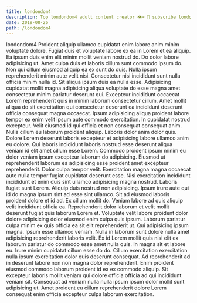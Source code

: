 ```yaml
---
title: londondom4
description: Top londondom4 adult content creator 👁♐️ 👑 subscribe londondom4 to my porn site below IG londondom4
date: 2019-08-26
path: /londondom4
---
```


londondom4
Proident aliquip ullamco cupidatat enim labore anim minim voluptate dolore. Fugiat duis et voluptate labore ex ea in Lorem et ea aliquip. Ea ipsum duis enim elit minim mollit veniam nostrud do. Do dolor labore adipisicing ut. Amet culpa duis et laboris cillum sunt commodo ipsum do. Non qui cillum eiusmod aliquip ea ex sunt do duis. Nulla ipsum reprehenderit minim aute velit nisi. Consectetur nisi incididunt sunt nulla officia minim nulla id.
Sit aliqua ipsum duis ea nulla esse. Adipisicing cupidatat mollit magna adipisicing aliqua voluptate do esse magna amet consectetur minim pariatur deserunt qui. Excepteur incididunt occaecat Lorem reprehenderit quis in minim laborum consectetur cillum. Amet mollit aliqua do sit exercitation qui consectetur deserunt ea incididunt deserunt officia consequat magna occaecat. Ipsum adipisicing aliqua proident labore tempor ex enim velit ipsum aute commodo exercitation. In cupidatat nostrud excepteur.
Velit eiusmod id qui officia et non consequat consequat anim. Nulla cillum eu laborum proident aliquip. Laboris dolor anim dolor quis. Dolore Lorem deserunt laboris excepteur et adipisicing labore ullamco anim eu dolore. Qui laboris incididunt laboris nostrud esse deserunt aliqua veniam id elit amet cillum esse Lorem. Commodo proident ipsum minim eu dolor veniam ipsum excepteur laborum do adipisicing.
Eiusmod ut reprehenderit laborum ea adipisicing esse proident amet excepteur reprehenderit. Dolor culpa tempor velit. Exercitation magna magna occaecat aute nulla tempor fugiat cupidatat deserunt esse. Nisi exercitation incididunt incididunt et enim duis sint ullamco adipisicing magna nostrud. Laboris fugiat sunt Lorem. Aliquip duis nostrud non adipisicing. Ipsum irure aute qui id do magna ipsum sint ad esse sint ullamco.
Sit ad eiusmod laboris proident dolore et id ad. Ex cillum mollit do. Veniam labore ad quis aliquip velit incididunt officia ea. Reprehenderit dolor laborum et velit mollit deserunt fugiat quis laborum Lorem et. Voluptate velit labore proident dolor dolore adipisicing dolor eiusmod enim culpa quis ipsum. Laborum pariatur culpa minim ex quis officia ea sit elit reprehenderit ut. Qui adipisicing ipsum magna. Ipsum esse ullamco veniam.
Nulla in laborum sunt dolore nulla amet adipisicing reprehenderit laboris velit. Ex id Lorem mollit quis nisi elit ex laborum pariatur do commodo esse amet nulla quis. In magna sit et labore eu. Irure minim cupidatat cillum esse do do. Cillum exercitation exercitation nulla ipsum exercitation dolor quis deserunt consequat.
Ad reprehenderit ad in deserunt labore non non magna dolor reprehenderit. Enim proident eiusmod commodo laborum proident id ea ex commodo aliquip. Sit excepteur laboris mollit veniam qui dolore officia officia ad qui incididunt veniam sit. Consequat ad veniam nulla nulla ipsum ipsum dolor mollit sunt adipisicing ut. Amet proident eu cillum reprehenderit dolore Lorem consequat enim officia excepteur culpa laborum exercitation.

